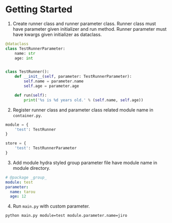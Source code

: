 # Getting  Started

1. Create runner class and runner parameter class. Runner class must have parameter given initializer and run method. Runner parameter must have kwargs given initializer as dataclass. 

```python
@dataclass
class TestRunnerParameter:
    name: str
    age: int


class TestRunner():
    def __init__(self, parameter: TestRunnerParameter):
        self.name = parameter.name
        self.age = parameter.age

    def run(self):
        print('%s is %d years old.' % (self.name, self.age))
```


2. Register runner class and parameter class related module name in `container.py`.

```python
module = {
    'test': TestRunner
}

store = {
    'test': TestRunnerParameter
}
```

3. Add module hydra styled group parameter file have module name in module directory.

```yml
# @package _group_
module: test
parameter:
  name: tarou
  age: 12
```

4. Run `main.py` with custom parameter.

```sh
python main.py module=test module.parameter.name=jiro
```
